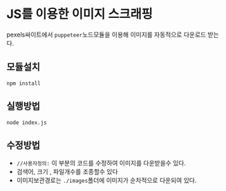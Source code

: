 # JS를 이용한 이미지 스크래핑
pexels싸이트에서 `puppeteer`노드모듈을 이용해 이미지를 자동적으로 다운로드 받는다.

## 모듈설치
```
npm install
```

## 실행방법
```
node index.js
```

## 수정방법
- `//사용자정의:` 이 부분의 코드를 수정하여 이미지를 다운받을수 있다.
- 검색어, 크기 , 파일개수를 조종할수 있다
- 이미지보관경로는 `./images`폴더에 이미지가 순차적으로 다운되여 있다.

